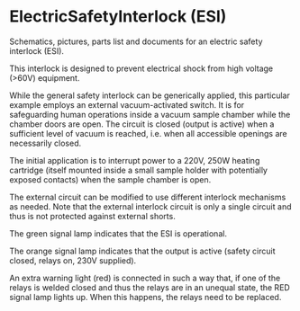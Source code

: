 # ElectricSafetyInterlock (ESI)
Schematics, pictures, parts list and documents for an electric safety interlock (ESI). 

This interlock is designed to prevent electrical shock from high voltage (>60V) equipment. 

While the general safety interlock can be generically applied, this particular example employs an external vacuum-activated switch. It is for safeguarding human operations inside a vacuum sample chamber while the chamber doors are open. The circuit is closed (output is active) when a sufficient level of vacuum is reached, i.e. when all accessible openings are necessarily closed. 

The initial application is to interrupt power to a 220V, 250W heating cartridge (itself mounted inside a small sample holder with potentially exposed contacts) when the sample chamber is open. 

The external circuit can be modified to use different interlock mechanisms as needed. Note that the external interlock circuit is only a single circuit and thus is not protected against external shorts. 

The green signal lamp indicates that the ESI is operational. 

The orange signal lamp indicates that the output is active (safety circuit closed, relays on, 230V supplied).

An extra warning light (red) is connected in such a way that, if one of the relays is welded closed and thus the relays are in an unequal state, the RED signal lamp lights up. When this happens, the relays need to be replaced. 

